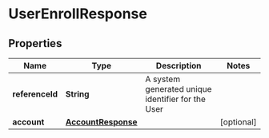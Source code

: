 

# UserEnrollResponse

## Properties

Name | Type | Description | Notes
------------ | ------------- | ------------- | -------------
**referenceId** | **String** | A system generated unique identifier for the User | 
**account** | [**AccountResponse**](AccountResponse.md) |  |  [optional]



